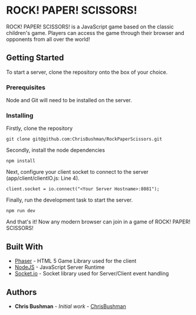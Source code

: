 # ROCK! PAPER! SCISSORS!

ROCK! PAPER! SCISSORS! is a JavaScript game based on the classic children's game. Players can access the game through their browser and opponents from all over the world!

## Getting Started

To start a server, clone the repository onto the box of your choice.

### Prerequisites

Node and Git will need to be installed on the server.


### Installing

Firstly, clone the repository

```
git clone git@github.com:ChrisBushman/RockPaperScissors.git
```

Secondly, install the node dependencies

```
npm install
```
Next, configure your client socket to connect to the server (app/client/clientIO.js: Line 4).

```
client.socket = io.connect("<Your Server Hostname>:8081");
```
Finally, run the development task to start the server.

```
npm run dev
```
And that's it! Now any modern browser can join in a game of ROCK! PAPER! SCISSORS!

## Built With

* [Phaser](https://phaser.io/docs/2.6.2/index) - HTML 5 Game Library used for the client
* [NodeJS](https://nodejs.org/en/docs/) - JavaScript Server Runtime
* [Socket.io](https://socket.io/docs/) - Socket library used for Server/Client event handling

## Authors

* **Chris Bushman** - *Initial work* - [ChrisBushman](https://github.com/ChrisBushman)

